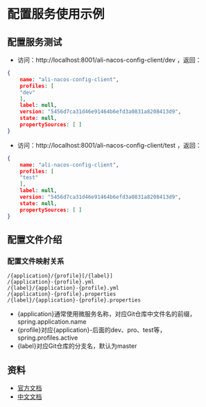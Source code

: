 # 配置服务使用示例

## 配置服务测试

- 访问：http://localhost:8001/ali-nacos-config-client/dev ，返回：

```json
{
    name: "ali-nacos-config-client",
    profiles: [
    "dev"
    ],
    label: null,
    version: "5456d7ca31d46e91464b6efd3a0831a8208413d9",
    state: null,
    propertySources: [ ]
}
```

- 访问：http://localhost:8001/ali-nacos-config-client/test ，返回：
```json
{
    name: "ali-nacos-config-client",
    profiles: [
    "test"
    ],
    label: null,
    version: "5456d7ca31d46e91464b6efd3a0831a8208413d9",
    state: null,
    propertySources: [ ]
}
```

## 配置文件介绍

### 配置文件映射关系

    /{application}/{profile}[/{label}]
    /{application}-{profile}.yml
    /{label}/{application}-{profile}.yml
    /{application}-{profile}.properties
    /{label}/{application}-{profile}.properties

- {application}通常使用微服务名称，对应Git仓库中文件名的前缀，spring.application.name
- {profile}对应{application}-后面的dev、pro、test等，spring.profiles.active
- {label}对应Git仓库的分支名，默认为master

## 资料

- [官方文档](https://cloud.spring.io/spring-cloud-config/reference/html/)
- [中文文档](https://www.springcloud.cc/spring-cloud-config.html)
